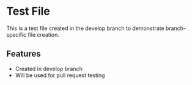 # Test File

This is a test file created in the develop branch to demonstrate branch-specific file creation.

## Features

- Created in develop branch
- Will be used for pull request testing
